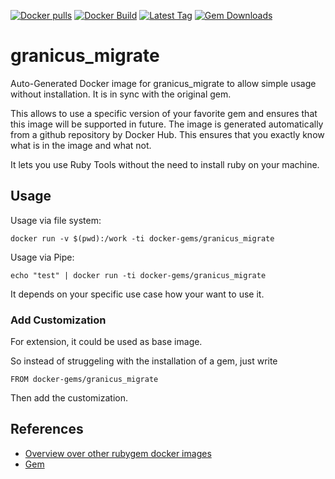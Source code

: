 [![Docker pulls](https://img.shields.io/docker/pulls/rubygem/granicus_migrate.svg)](https://hub.docker.com/r/rubygem/granicus_migrate/)
[![Docker Build](https://img.shields.io/docker/automated/rubygem/granicus_migrate.svg)](https://hub.docker.com/r/rubygem/granicus_migrate/)
[![Latest Tag](https://img.shields.io/github/tag/docker-rubygem/granicus_migrate.svg)](https://hub.docker.com/r/rubygem/granicus_migrate/)
[![Gem Downloads](https://img.shields.io/gem/dt/granicus_migrate.svg)](https://rubygems.org/gems/granicus_migrate/)
# granicus_migrate

Auto-Generated Docker image for granicus_migrate to allow simple usage without installation.
It is in sync with the original gem.

This allows to use a specific version of your favorite gem and ensures that this image will be supported in future.
The image is generated automatically from a github repository by Docker Hub.
This ensures that you exactly know what is in the image and what not.

It lets you use Ruby Tools without the need to install ruby on your machine.

## Usage

Usage via file system:

`docker run -v $(pwd):/work -ti docker-gems/granicus_migrate`

Usage via Pipe:

`echo "test" | docker run -ti docker-gems/granicus_migrate`

It depends on your specific use case how your want to use it.

### Add Customization

For extension, it could be used as base image.

So instead of struggeling with the installation of a gem, just write

`FROM docker-gems/granicus_migrate`

Then add the customization.

## References

 - [Overview over other rubygem docker images](https://github.com/thinkbot/docker-rubygem)
 - [Gem](https://rubygems.org/gems/granicus_migrate/)
